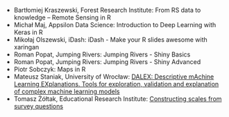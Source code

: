   - Bartłomiej Kraszewski, Forest Research Institute: From RS data to knowledge – Remote Sensing in R 
  - Michał Maj, Appsilon Data Science: Introduction to Deep Learning with Keras in R 
  - Mikołaj Olszewski, iDash: iDash - Make your R slides awesome with xaringan 
  - Roman Popat, Jumping Rivers: Jumping Rivers - Shiny Basics 
  - Roman Popat, Jumping Rivers: Jumping Rivers - Shiny Advanced
  - Piotr Sobczyk: Maps in R
  - Mateusz	Staniak, University of Wrocław: [DALEX: Descriptive mAchine Learning EXplanations. Tools for exploration, validation and explanation of complex machine learning models](https://github.com/WhyR2018/presentations/tree/master/workshops/DALEX)
  - Tomasz Żółtak, Educational Research Institute: [Constructing scales from survey questions](https://github.com/tzoltak/whyr2018_scaling_surveys)
